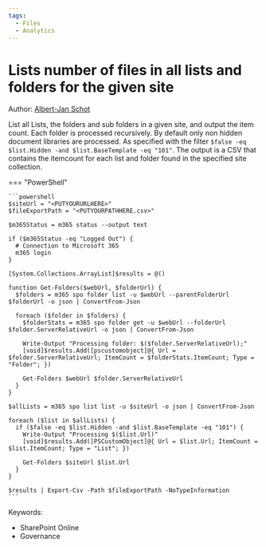 ```yaml
---
tags:
  - Files  
  - Analytics
---
```


# Lists number of files in all lists and folders for the given site

Author: [Albert-Jan Schot](https://www.cloudappie.nl/lists-file-count-cli-microsoft-365/)

List all Lists, the folders and sub folders in a given site, and output the item count. Each folder is processed recursively. By default only non hidden document libraries are processed. As specified with the filter `$false -eq $list.Hidden -and $list.BaseTemplate -eq "101"`. The output is a CSV that contains the itemcount for each list and folder found in the specified site collection.

=== "PowerShell"

    ```powershell
    $siteUrl = "<PUTYOURURLHERE>"
    $fileExportPath = "<PUTYOURPATHHERE.csv>"

    $m365Status = m365 status --output text

    if ($m365Status -eq "Logged Out") {
      # Connection to Microsoft 365
      m365 login
    }

    [System.Collections.ArrayList]$results = @()

    function Get-Folders($webUrl, $folderUrl) {
      $folders = m365 spo folder list -u $webUrl --parentFolderUrl $folderUrl -o json | ConvertFrom-Json

      foreach ($folder in $folders) {
        $folderStats = m365 spo folder get -u $webUrl --folderUrl $folder.ServerRelativeUrl -o json | ConvertFrom-Json

        Write-Output "Processing folder: $($folder.ServerRelativeUrl);"
        [void]$results.Add([pscustomobject]@{ Url = $folder.ServerRelativeUrl; ItemCount = $folderStats.ItemCount; Type = "Folder"; })

        Get-Folders $webUrl $folder.ServerRelativeUrl
      }
    }

    $allLists = m365 spo list list -u $siteUrl -o json | ConvertFrom-Json

    foreach ($list in $allLists) {
      if ($false -eq $list.Hidden -and $list.BaseTemplate -eq "101") {
        Write-Output "Processing $($list.Url)"
        [void]$results.Add([PSCustomObject]@{ Url = $list.Url; ItemCount = $list.ItemCount; Type = "List"; })

        Get-Folders $siteUrl $list.Url
      }
    }

    $results | Export-Csv -Path $fileExportPath -NoTypeInformation
    ```

Keywords:

- SharePoint Online
- Governance
